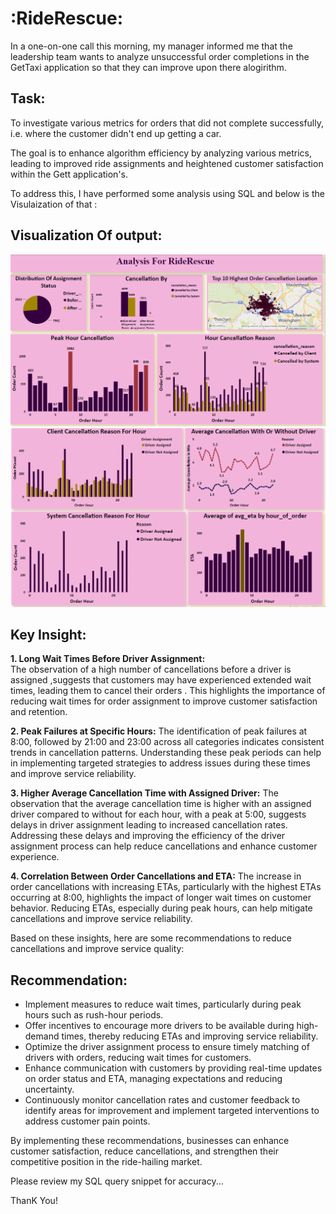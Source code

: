 :RideRescue:
=================================
In a one-on-one call this morning, my manager informed me that the leadership team wants to analyze unsuccessful order completions in the GetTaxi application so that they can improve upon there alogirithm. 

Task: 
-------------------------------------
To investigate various metrics for orders that did not complete successfully, 
i.e. where the customer didn't end up getting a car. 

The goal is to enhance algorithm efficiency by analyzing various metrics, leading to improved ride assignments and heightened customer satisfaction within the Gett application's.


To address this, I have performed some analysis  using SQL and  below is the Visulaization of that :

Visualization Of output:
-------------------------------

![alt text](image-30.png)
![alt text](image-31.png)

Key Insight:
------------------------------------
**1. Long Wait Times Before Driver Assignment:**\
The observation of a high number of cancellations before a driver is assigned ,suggests that customers may have experienced extended wait times, leading them to cancel their orders . This highlights the importance of reducing wait times for order assignment to improve customer satisfaction and retention.

**2. Peak Failures at Specific Hours:**
 The identification of peak failures at 8:00, followed by 21:00 and 23:00 across all categories indicates consistent trends in cancellation patterns. Understanding these peak periods can help in implementing targeted strategies to address issues during these times and improve service reliability.

**3. Higher Average Cancellation Time with Assigned Driver:**
 The observation that the average cancellation time is higher with an assigned driver compared to without for each hour, with a peak at 5:00, suggests delays in driver assignment leading to increased cancellation rates. Addressing these delays and improving the efficiency of the driver assignment process can help reduce cancellations and enhance customer experience.

**4. Correlation Between Order Cancellations and ETA:**
 The increase in order cancellations with increasing ETAs, particularly with the highest ETAs occurring at 8:00, highlights the impact of longer wait times on customer behavior. Reducing ETAs, especially during peak hours, can help mitigate cancellations and improve service reliability.

Based on these insights, here are some recommendations to reduce cancellations and improve service quality:

Recommendation:
--------------------------------

- Implement measures to reduce wait times, particularly during peak hours such as rush-hour periods.
- Offer incentives to encourage more drivers to be available during high-demand times, thereby reducing ETAs and improving service reliability.
- Optimize the driver assignment process to ensure timely matching of drivers with orders, reducing wait times for customers.
- Enhance communication with customers by providing real-time updates on order status and ETA, managing expectations and reducing uncertainty.
- Continuously monitor cancellation rates and customer feedback to identify areas for improvement and implement targeted interventions to address customer pain points.


By implementing these recommendations, businesses can enhance customer satisfaction, 
reduce cancellations, and strengthen their competitive position in the ride-hailing market.

Please review my SQL query snippet for accuracy...

ThanK You!


